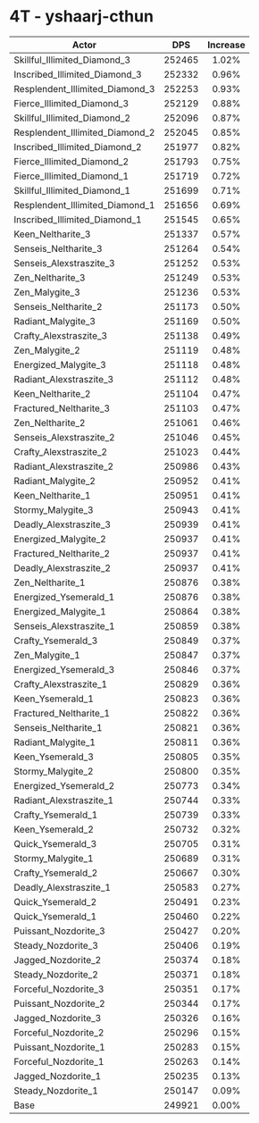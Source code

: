 # 4T - yshaarj-cthun
| Actor | DPS | Increase |
|---|:---:|:---:|
|Skillful_Illimited_Diamond_3|252465|1.02%|
|Inscribed_Illimited_Diamond_3|252332|0.96%|
|Resplendent_Illimited_Diamond_3|252253|0.93%|
|Fierce_Illimited_Diamond_3|252129|0.88%|
|Skillful_Illimited_Diamond_2|252096|0.87%|
|Resplendent_Illimited_Diamond_2|252045|0.85%|
|Inscribed_Illimited_Diamond_2|251977|0.82%|
|Fierce_Illimited_Diamond_2|251793|0.75%|
|Fierce_Illimited_Diamond_1|251719|0.72%|
|Skillful_Illimited_Diamond_1|251699|0.71%|
|Resplendent_Illimited_Diamond_1|251656|0.69%|
|Inscribed_Illimited_Diamond_1|251545|0.65%|
|Keen_Neltharite_3|251337|0.57%|
|Senseis_Neltharite_3|251264|0.54%|
|Senseis_Alexstraszite_3|251252|0.53%|
|Zen_Neltharite_3|251249|0.53%|
|Zen_Malygite_3|251236|0.53%|
|Senseis_Neltharite_2|251173|0.50%|
|Radiant_Malygite_3|251169|0.50%|
|Crafty_Alexstraszite_3|251138|0.49%|
|Zen_Malygite_2|251119|0.48%|
|Energized_Malygite_3|251118|0.48%|
|Radiant_Alexstraszite_3|251112|0.48%|
|Keen_Neltharite_2|251104|0.47%|
|Fractured_Neltharite_3|251103|0.47%|
|Zen_Neltharite_2|251061|0.46%|
|Senseis_Alexstraszite_2|251046|0.45%|
|Crafty_Alexstraszite_2|251023|0.44%|
|Radiant_Alexstraszite_2|250986|0.43%|
|Radiant_Malygite_2|250952|0.41%|
|Keen_Neltharite_1|250951|0.41%|
|Stormy_Malygite_3|250943|0.41%|
|Deadly_Alexstraszite_3|250939|0.41%|
|Energized_Malygite_2|250937|0.41%|
|Fractured_Neltharite_2|250937|0.41%|
|Deadly_Alexstraszite_2|250937|0.41%|
|Zen_Neltharite_1|250876|0.38%|
|Energized_Ysemerald_1|250876|0.38%|
|Energized_Malygite_1|250864|0.38%|
|Senseis_Alexstraszite_1|250859|0.38%|
|Crafty_Ysemerald_3|250849|0.37%|
|Zen_Malygite_1|250847|0.37%|
|Energized_Ysemerald_3|250846|0.37%|
|Crafty_Alexstraszite_1|250829|0.36%|
|Keen_Ysemerald_1|250823|0.36%|
|Fractured_Neltharite_1|250822|0.36%|
|Senseis_Neltharite_1|250821|0.36%|
|Radiant_Malygite_1|250811|0.36%|
|Keen_Ysemerald_3|250805|0.35%|
|Stormy_Malygite_2|250800|0.35%|
|Energized_Ysemerald_2|250773|0.34%|
|Radiant_Alexstraszite_1|250744|0.33%|
|Crafty_Ysemerald_1|250739|0.33%|
|Keen_Ysemerald_2|250732|0.32%|
|Quick_Ysemerald_3|250705|0.31%|
|Stormy_Malygite_1|250689|0.31%|
|Crafty_Ysemerald_2|250667|0.30%|
|Deadly_Alexstraszite_1|250583|0.27%|
|Quick_Ysemerald_2|250491|0.23%|
|Quick_Ysemerald_1|250460|0.22%|
|Puissant_Nozdorite_3|250427|0.20%|
|Steady_Nozdorite_3|250406|0.19%|
|Jagged_Nozdorite_2|250374|0.18%|
|Steady_Nozdorite_2|250371|0.18%|
|Forceful_Nozdorite_3|250351|0.17%|
|Puissant_Nozdorite_2|250344|0.17%|
|Jagged_Nozdorite_3|250326|0.16%|
|Forceful_Nozdorite_2|250296|0.15%|
|Puissant_Nozdorite_1|250283|0.15%|
|Forceful_Nozdorite_1|250263|0.14%|
|Jagged_Nozdorite_1|250235|0.13%|
|Steady_Nozdorite_1|250147|0.09%|
|Base|249921|0.00%|
